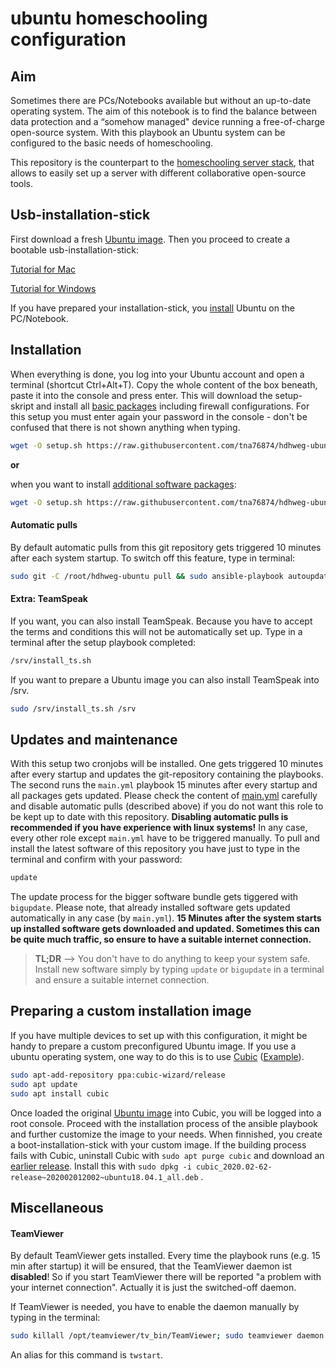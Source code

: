 # ubuntu homeschooling configuration

## Aim

Sometimes there are PCs/Notebooks available but without an up-to-date operating system. The aim of this notebook is to find the balance between data protection and a “somehow managed" device running a free-of-charge open-source system.  With this playbook an Ubuntu system can be configured to the basic needs of homeschooling.

This repository is the counterpart to the [homeschooling server stack](https://github.com/tna76874/hdhweg-homeschooling-stack), that allows to easily set up a server with different collaborative open-source tools.

## Usb-installation-stick

First download a fresh [Ubuntu image](http://releases.ubuntu.com/18.04.4/ubuntu-18.04.4-desktop-amd64.iso). Then you proceed to create a bootable usb-installation-stick:

[Tutorial for Mac](https://ubuntu.com/tutorials/tutorial-create-a-usb-stick-on-macos#3-prepare-the-usb-stick) 

[Tutorial for Windows](https://ubuntu.com/tutorials/tutorial-create-a-usb-stick-on-windows?_ga=2.155856051.944099286.1569325450-264943242.1569325450#2-requirements) 

If you have prepared your installation-stick, you [install](https://ubuntu.com/tutorials/tutorial-install-ubuntu-desktop#4-boot-from-usb-flash-drive) Ubuntu on the PC/Notebook.

## Installation

When everything is done, you log into your Ubuntu account and open a terminal (shortcut Ctrl+Alt+T). Copy the whole content of the box beneath, paste it into the console and press enter. This will download the setup-skript and install all [basic packages](roles/base/tasks/main.yml) including firewall configurations. For this setup you must enter again your password in the console - don't be confused that there is not shown anything when typing.

```bash
wget -O setup.sh https://raw.githubusercontent.com/tna76874/hdhweg-ubuntu/master/setup.sh && chmod +x setup.sh && sudo bash setup.sh && rm setup.sh
```

**or**

when you want to install [additional software packages](roles/custom/tasks/main.yml):

```bash
wget -O setup.sh https://raw.githubusercontent.com/tna76874/hdhweg-ubuntu/master/setup.sh && chmod +x setup.sh && sudo bash setup.sh custom.yml && rm setup.sh
```

#### Automatic pulls

By default automatic pulls from this git repository gets triggered 10 minutes after each system startup. To switch off this feature, type in terminal:

```bash
sudo git -C /root/hdhweg-ubuntu pull && sudo ansible-playbook autoupdate.yml --tags disable
```

#### Extra: TeamSpeak

If you want, you can also install TeamSpeak. Because you have to accept the terms and conditions this will not be automatically set up. Type in a terminal after the setup playbook completed:

```bash
/srv/install_ts.sh
```

If you want to prepare a Ubuntu image you can also install TeamSpeak into /srv.

```bash
sudo /srv/install_ts.sh /srv
```

## Updates and maintenance

With this setup two cronjobs will be installed. One gets triggered 10 minutes after every startup and updates the git-repository containing the playbooks. The second runs the `main.yml` playbook 15 minutes after every startup and all packages gets updated. Please check the content of [main.yml](roles/custom/tasks/main.yml) carefully and disable automatic pulls (described above) if you do not want this role to be kept up to date with this repository. **Disabling automatic pulls is recommended if you have experience with linux systems!**  In any case, every other role except `main.yml` have to be triggered manually. To pull and install the latest software of this repository you have just to type in the terminal and confirm with your password:

```bash
update
```

The update process for the bigger software bundle gets tiggered with `bigupdate`. Please note, that already installed software gets updated automatically in any case (by `main.yml`). **15 Minutes after the system starts up installed software gets downloaded and updated. Sometimes this can be quite much traffic, so ensure to have a suitable internet connection.**

>**TL;DR**  --> You don't have to do anything to keep your system safe. Install new software simply by typing  `update` or `bigupdate` in a terminal and ensure a suitable internet connection.

## Preparing a custom installation image

If you have multiple devices to set up with this configuration, it might be handy to prepare a custom preconfigured Ubuntu image. If you use a ubuntu operating system, one way to do this is to use [Cubic](https://launchpad.net/cubic) ([Example](https://askubuntu.com/questions/741753/how-to-use-cubic-to-create-a-custom-ubuntu-live-cd-image)).

```bash
sudo apt-add-repository ppa:cubic-wizard/release
sudo apt update
sudo apt install cubic
```

Once loaded the original [Ubuntu image](http://releases.ubuntu.com/18.04.4/ubuntu-18.04.4-desktop-amd64.iso) into Cubic, you will be logged into a root console. Proceed with the installation process of the ansible playbook and further customize the image to your needs. When finnished, you create a boot-installation-stick with your custom image. If the building process fails with Cubic, uninstall Cubic with `sudo apt purge cubic` and download an [earlier release](https://launchpad.net/~cubic-wizard/+archive/ubuntu/release/+build/18642578/+files/cubic_2020.02-62-release~202002012002~ubuntu18.04.1_all.deb). Install this with `sudo dpkg -i cubic_2020.02-62-release~202002012002~ubuntu18.04.1_all.deb` .

## Miscellaneous

#### TeamViewer

By default TeamViewer gets installed. Every time the playbook runs (e.g. 15 min after startup) it will be ensured, that the TeamViewer daemon ist **disabled**! So if you start TeamViewer there will be reported "a problem with your internet connection". Actually it is just the switched-off daemon.

If TeamViewer is needed, you have to enable the daemon manually by typing in the terminal:

```bash
sudo killall /opt/teamviewer/tv_bin/TeamViewer; sudo teamviewer daemon enable
```

An alias for this command is `twstart`.
